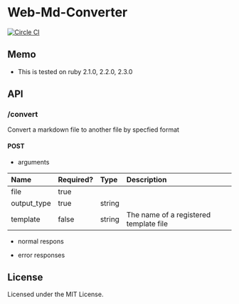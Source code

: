 # Web-Md-Converter

[![Circle CI](https://circleci.com/gh/eshamster/web_md_converter.svg?style=svg)](https://circleci.com/gh/eshamster/web_md_converter)

## Memo

- This is tested on ruby 2.1.0, 2.2.0, 2.3.0

## API

### /convert

Convert a markdown file to another file by specfied format

#### POST

- arguments

|Name|Required?|Type|Description|
|:---|:---|:---|:---|
|file|true|||
|output_type|true|string||
|template|false|string|The name of a registered template file|

- normal respons

- error responses

## License

Licensed under the MIT License.
